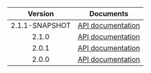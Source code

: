 | Version | Documents |
|:---:|---|
| 2.1.1-SNAPSHOT | [API documentation](2.1.1-SNAPSHOT) |
| 2.1.0 | [API documentation](2.1.0) |
| 2.0.1 | [API documentation](2.0.1) |
| 2.0.0 | [API documentation](2.0.0) |
